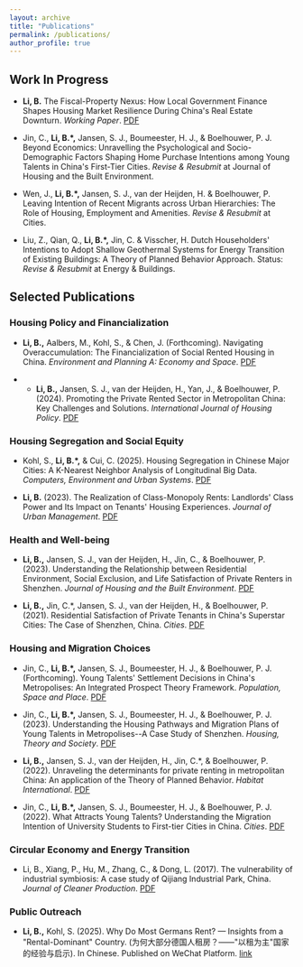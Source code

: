 ```yaml
---
layout: archive
title: "Publications"
permalink: /publications/
author_profile: true
---
```

## Work In Progress

* **Li, B.**  The Fiscal-Property Nexus: How Local Government Finance Shapes Housing Market Resilience During China's Real Estate Downturn. *Working Paper*. [PDF](https://housingforall.github.io/files/manustript_07_02.pdf)
  
* Jin, C., **Li, B.\*,** Jansen, S. J., Boumeester, H. J., & Boelhouwer, P. J.  Beyond Economics: Unravelling the Psychological and Socio-Demographic Factors Shaping Home Purchase Intentions among Young Talents in China\'s First-Tier Cities. *Revise & Resubmit* at Journal of Housing and the Built Environment.
  
* Wen, J., **Li, B.\*,** Jansen, S. J., van der Heijden, H. & Boelhouwer, P.  Leaving Intention of Recent Migrants across Urban Hierarchies: The Role of Housing, Employment and Amenities. *Revise & Resubmit* at Cities.

* Liu, Z., Qian, Q., **Li, B.\*,** Jin, C. & Visscher, H.  Dutch Householders\' Intentions to Adopt Shallow Geothermal Systems for Energy Transition of Existing Buildings: A Theory of Planned Behavior Approach. Status: *Revise & Resubmit* at Energy & Buildings.
  
## Selected Publications

### Housing Policy and Financialization

* **Li, B.,** Aalbers, M., Kohl, S., & Chen, J. (Forthcoming). Navigating Overaccumulation: The Financialization of Social Rented Housing in China. *Environment and Planning A: Economy and Space*. [PDF](https://housingforall.github.io/files/epa-public-version.pdf)
  
* * **Li, B.,** Jansen, S. J., van der Heijden, H., Yan, J., & Boelhouwer, P. (2024). Promoting the Private Rented Sector in Metropolitan China: Key Challenges and Solutions. *International Journal of Housing Policy*. [PDF](https://housingforall.github.io/files/ijhp-2024.pdf)
    
### Housing Segregation and Social Equity

* Kohl, S., **Li, B.\*,** & Cui, C. (2025). Housing Segregation in Chinese Major Cities: A K-Nearest Neighbor Analysis of Longitudinal Big Data. *Computers, Environment and Urban Systems*. [PDF](https://housingforall.github.io/files/ceus_2025.pdf)
  
* **Li, B.** (2023). The Realization of Class-Monopoly Rents: Landlords' Class Power and Its Impact on Tenants' Housing Experiences. *Journal of Urban Management*. [PDF](https://housingforall.github.io/files/jum_2023.pdf)

### Health and Well-being

* **Li, B.,** Jansen, S. J., van der Heijden, H., Jin, C., & Boelhouwer, P. (2023). Understanding the Relationship between Residential Environment, Social Exclusion, and Life Satisfaction of Private Renters in Shenzhen. *Journal of Housing and the Built Environment*. [PDF](https://housingforall.github.io/files/hbe_2023.pdf)
  
* **Li, B.,** Jin, C.\*, Jansen, S. J., van der Heijden, H., & Boelhouwer, P. (2021). Residential Satisfaction of Private Tenants in China's Superstar Cities: The Case of Shenzhen, China. *Cities*. [PDF](https://housingforall.github.io/files/cities_2021.pdf)

 
### Housing and Migration Choices

* Jin, C., **Li, B.\*,** Jansen, S. J., Boumeester, H. J., & Boelhouwer, P. J. (Forthcoming). Young Talents' Settlement Decisions in China's Metropolises: An Integrated Prospect Theory Framework. *Population, Space and Place*. [PDF](https://housingforall.github.io/files/psp_public_version.pdf)
  
* Jin, C., **Li, B.\*,** Jansen, S. J., Boumeester, H. J., & Boelhouwer, P. J. (2023). Understanding the Housing Pathways and Migration Plans of Young Talents in Metropolises--A Case Study of Shenzhen. *Housing, Theory and Society*. [PDF](https://housingforall.github.io/files/hts_2023.pdf)

* **Li, B.,** Jansen, S. J., van der Heijden, H., Jin, C.\*, & Boelhouwer, P. (2022). Unraveling the determinants for private renting in metropolitan China: An application of the Theory of Planned Behavior. *Habitat International*. [PDF](https://housingforall.github.io/files/hi_2022.pdf)

* Jin, C., **Li, B.\*,** Jansen, S. J., Boumeester, H. J., & Boelhouwer, P. J. (2022). What Attracts Young Talents? Understanding the Migration Intention of University Students to First-tier Cities in China. *Cities*. [PDF](https://housingforall.github.io/files/cities_2022.pdf)

### Circular Economy and Energy Transition 

* Li, B., Xiang, P., Hu, M., Zhang, C., & Dong, L. (2017). The vulnerability of industrial symbiosis: A case study of Qijiang Industrial Park, China. *Journal of Cleaner Production*. [PDF](https://housingforall.github.io/files/jcp_2017.pdf)
  
### Public Outreach

* **Li, B.,** Kohl, S. (2025). Why Do Most Germans Rent? — Insights from a "Rental-Dominant" Country. (为何大部分德国人租房？——"以租为主"国家的经验与启示). In Chinese. Published on WeChat Platform. [link](https://mp.weixin.qq.com/s/lfs16iBYj-xZMBZ1mKtIMA)
  

